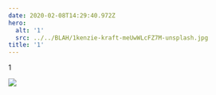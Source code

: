 ```yaml
---
date: 2020-02-08T14:29:40.972Z
hero:
  alt: '1'
  src: ../../BLAH/1kenzie-kraft-meUwWLcFZ7M-unsplash.jpg
title: '1'
---
```

1

![](../../BLAH/1kenzie-kraft-meUwWLcFZ7M-unsplash.jpg)
